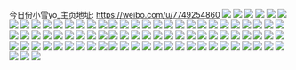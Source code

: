 今日份小雪yo_主页地址: https://weibo.com/u/7749254860 
![](https://wx4.sinaimg.cn/mw2000/008sr5bCly1h9ig20kirtj31400u010d.jpg) 
![](https://wx4.sinaimg.cn/mw2000/008sr5bCly1h9ig207g2kj31400u0qb3.jpg) 
![](https://wx4.sinaimg.cn/mw2000/008sr5bCly1h9ifzxlrcaj30u0140dln.jpg) 
![](https://wx4.sinaimg.cn/mw2000/008sr5bCly1h9ifzxwvw8j30u0140qao.jpg) 
![](https://wx4.sinaimg.cn/mw2000/008sr5bCly1h9ifv7yaiqj31400u0n13.jpg) 
![](https://wx4.sinaimg.cn/mw2000/008sr5bCly1h9ifv84nrij313z0u0te7.jpg) 
![](https://wx4.sinaimg.cn/mw2000/008sr5bCly1h9ifv8ap4wj30u00u0wk1.jpg) 
![](https://wx4.sinaimg.cn/mw2000/008sr5bCly1h9ifv7slg4j30u00u0gvh.jpg) 
![](https://wx4.sinaimg.cn/mw2000/008sr5bCly1h9ifv8il0jj30u00u0wiy.jpg) 
![](https://wx4.sinaimg.cn/mw2000/008sr5bCly1h9ifcyuyc1j33342bc4qs.jpg) 
![](https://wx4.sinaimg.cn/mw2000/008sr5bCly1h9ifczch4sj32c02c0u0j.jpg) 
![](https://wx4.sinaimg.cn/mw2000/008sr5bCly1h9ifcx8zvtj32c02c016u.jpg) 
![](https://wx4.sinaimg.cn/mw2000/008sr5bCly1h9ifd02nawj32c02c0b29.jpg) 
![](https://wx4.sinaimg.cn/mw2000/008sr5bCly1h9ifd0kj0xj30u00u0th0.jpg) 
![](https://wx4.sinaimg.cn/mw2000/008sr5bCly1h9if62gkuqj30u00jx0yf.jpg) 
![](https://wx4.sinaimg.cn/mw2000/008sr5bCly1h9if627336j30hs0hs752.jpg) 
![](https://wx4.sinaimg.cn/mw2000/008sr5bCly1h9if61cyr0j30qj0wqwlt.jpg) 
![](https://wx4.sinaimg.cn/mw2000/008sr5bCly1h9if6132fjj30k00qo0uz.jpg) 
![](https://wx4.sinaimg.cn/mw2000/008sr5bCly1h9if7g87lyj31o01907uf.jpg) 
![](https://wx4.sinaimg.cn/mw2000/008sr5bCly1h9ifak6pw6j3140140jzj.jpg) 
![](https://wx4.sinaimg.cn/mw2000/008sr5bCly1h9if61xpkej32301hmazk.jpg) 
![](https://wx4.sinaimg.cn/mw2000/008sr5bCly1h9ifdnhbc8j31o0190b29.jpg) 
![](https://wx4.sinaimg.cn/mw2000/008sr5bCly1h9if61ki6uj30oo0oon0i.jpg) 
![](https://wx4.sinaimg.cn/mw2000/008sr5bCly1h9if6555csj34n4334kjo.jpg) 
![](https://wx4.sinaimg.cn/mw2000/008sr5bCly1h9if4wrq6vj31901o01dm.jpg) 
![](https://wx4.sinaimg.cn/mw2000/008sr5bCly1h9if4xh42kj31901kganm.jpg) 
![](https://wx4.sinaimg.cn/mw2000/008sr5bCly1h9if4yabm5j31o0190ar2.jpg) 
![](https://wx4.sinaimg.cn/mw2000/008sr5bCly1h9if0uofjsj31jk1117r1.jpg) 
![](https://wx4.sinaimg.cn/mw2000/008sr5bCly1h9if0vbb42j31jk15oh55.jpg) 
![](https://wx4.sinaimg.cn/mw2000/008sr5bCly1h9if0u4szsj31o016whaf.jpg) 
![](https://wx4.sinaimg.cn/mw2000/008sr5bCly1h9if0w5x3uj31o01404nu.jpg) 
![](https://wx4.sinaimg.cn/mw2000/008sr5bCly1h9if0x2j8dj31o00xr4qp.jpg) 
![](https://wx4.sinaimg.cn/mw2000/008sr5bCly1h9iezrgszxj33342bc1kz.jpg) 
![](https://wx4.sinaimg.cn/mw2000/008sr5bCly1h9iezqd3ijj31hc140ncm.jpg) 
![](https://wx4.sinaimg.cn/mw2000/008sr5bCly1h9iezpum0dj30qo0k0tcu.jpg) 
![](https://wx4.sinaimg.cn/mw2000/008sr5bCly1h9iezs3gysj31900u0k0v.jpg) 
![](https://wx4.sinaimg.cn/mw2000/008sr5bCly1h9ieyqmy0kj31o0190ty0.jpg) 
![](https://wx4.sinaimg.cn/mw2000/008sr5bCly1h9ieyp9wrsj31o0190kfd.jpg) 
![](https://wx4.sinaimg.cn/mw2000/008sr5bCly1h9ieypxkwdj31m615zavt.jpg) 
![](https://wx4.sinaimg.cn/mw2000/008sr5bCly1h9ieyr7u1ij31o01907m6.jpg) 
![](https://wx4.sinaimg.cn/mw2000/008sr5bCly1h9ieyrq1n2j31gs11qgzd.jpg) 
![](https://wx4.sinaimg.cn/mw2000/008sr5bCly1h9iexpjzagj31o01907o1.jpg) 
![](https://wx4.sinaimg.cn/mw2000/008sr5bCly1h9iexp028uj31o01907wb.jpg) 
![](https://wx4.sinaimg.cn/mw2000/008sr5bCly1h9iewrjzayj31400u0djb.jpg) 
![](https://wx4.sinaimg.cn/mw2000/008sr5bCly1h9iewradidj313y0u077k.jpg) 
![](https://wx4.sinaimg.cn/mw2000/008sr5bCly1h9iewrtnr8j31400u0wih.jpg) 
![](https://wx4.sinaimg.cn/mw2000/008sr5bCly1h9iews1gc1j31400u0mzt.jpg) 
![](https://wx4.sinaimg.cn/mw2000/008sr5bCly1h9iewsbb9wj313y0u0diu.jpg) 
![](https://wx4.sinaimg.cn/mw2000/008sr5bCly1h9iemgn6qtj31kw14a4pl.jpg) 
![](https://wx4.sinaimg.cn/mw2000/008sr5bCly1h9iemhtwjpj30u0140th4.jpg) 
![](https://wx4.sinaimg.cn/mw2000/008sr5bCly1h9iemfkfhzj31kw16nnmt.jpg) 
![](https://wx4.sinaimg.cn/mw2000/008sr5bCly1h9iemi43yfj30x50t6gt9.jpg) 
![](https://wx4.sinaimg.cn/mw2000/008sr5bCly1h9iemj9mvlj334028m7wj.jpg) 
![](https://wx4.sinaimg.cn/mw2000/008sr5bCly1h9iemhd5b5j31kn15d7wh.jpg) 
![](https://wx4.sinaimg.cn/mw2000/008sr5bCly1h93r2wujnaj30vb0u0408.jpg) 
![](https://wx4.sinaimg.cn/mw2000/008sr5bCly1h8l7wwaq63j30u00u0dk7.jpg) 
![](https://wx4.sinaimg.cn/mw2000/008sr5bCly1h8l7wwwbqoj30u00u078k.jpg) 
![](https://wx4.sinaimg.cn/mw2000/008sr5bCly1h8l7wwkfdvj30u00u079f.jpg) 
![](https://wx4.sinaimg.cn/mw2000/008sr5bCly1h7up7h23qqj316y0u07gk.jpg) 
![](https://wx4.sinaimg.cn/mw2000/008sr5bCly1h7up7hcdy4j31400u0grw.jpg) 
![](https://wx4.sinaimg.cn/mw2000/008sr5bCly1h7up7hnbcxj31400u00z7.jpg) 
![](https://wx4.sinaimg.cn/mw2000/008sr5bCly1h7up7hvxf4j31400u0afb.jpg) 
![](https://wx4.sinaimg.cn/mw2000/008sr5bCly1h7mkmau6o0j31400u0nbj.jpg) 
![](https://wx4.sinaimg.cn/mw2000/008sr5bCly1h7mkm9wjwfj30u0140tmv.jpg) 
![](https://wx4.sinaimg.cn/mw2000/008sr5bCly1h7mkmb4ihpj318w0u0af4.jpg) 
![](https://wx4.sinaimg.cn/mw2000/008sr5bCly1h7f90g335cj31400u0gm4.jpg) 
![](https://wx4.sinaimg.cn/mw2000/008sr5bCly1h7f90galv7j31400u0mzo.jpg) 
![](https://wx4.sinaimg.cn/mw2000/008sr5bCly1h7f90fnyduj30u00u0jth.jpg) 
![](https://wx4.sinaimg.cn/mw2000/008sr5bCly1h77e99u1tpj30u0140n2a.jpg) 
![](https://wx4.sinaimg.cn/mw2000/008sr5bCly1h77e97ha7uj31400u0adz.jpg) 
![](https://wx4.sinaimg.cn/mw2000/008sr5bCly1h77e97rl9tj30u00u0wjg.jpg) 
![](https://wx4.sinaimg.cn/mw2000/008sr5bCly1h77e974wzej30u0140dmn.jpg) 
![](https://wx4.sinaimg.cn/mw2000/008sr5bCly1h77e9894xcj30u00zc41d.jpg) 
![](https://wx4.sinaimg.cn/mw2000/008sr5bCly1h77e98w4x2j30u0140tbu.jpg) 
![](https://wx4.sinaimg.cn/mw2000/008sr5bCly1h77e996g3sj30u00u0js0.jpg) 
![](https://wx4.sinaimg.cn/mw2000/008sr5bCly1h77e99jkdlj30u00u0dlv.jpg) 
![](https://wx4.sinaimg.cn/mw2000/008sr5bCly1h77e98jg8hj30u00u00xe.jpg) 
![](https://wx4.sinaimg.cn/mw2000/008sr5bCly1h6ay95zcgpj32c02c01l0.jpg) 
![](https://wx4.sinaimg.cn/mw2000/008sr5bCly1h6ay8brvukj31vw29rhc9.jpg) 
![](https://wx4.sinaimg.cn/mw2000/008sr5bCly1h9hahgpbavj30u0154wo2.jpg) 
![](https://wx4.sinaimg.cn/mw2000/008sr5bCly1h9ifujaq6fj30u014010e.jpg) 
![](https://wx4.sinaimg.cn/mw2000/008sr5bCly1h4yb7rgm5bj33402c0u0y.jpg) 
![](https://wx4.sinaimg.cn/mw2000/008sr5bCly1h4yb7p8is5j33402c0npd.jpg) 
![](https://wx4.sinaimg.cn/mw2000/008sr5bCly1h4wzc3bntuj33402c01dw.jpg) 
